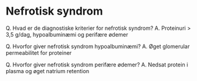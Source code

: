 # Nefrotisk syndrom
Q. Hvad er de diagnostiske kriterier for nefrotisk syndrom?
A. Proteinuri > 3,5 g/dag, hypoalbuminæmi og perifære ødemer

Q. Hvorfor giver nefrotisk syndrom hypoalbuminæmi?
A. Øget glomerular permeabilitet for proteiner

Q. Hvorfor giver nefrotisk syndrom perifære ødemer?
A. Nedsat protein i plasma og øget natrium retention

<!-- #anki/deck/Medicine -->

<!-- {BearID:9F1ED0C5-BAEB-4924-9280-AB755BE60DCB-20485-000015D74EA282A6} -->
